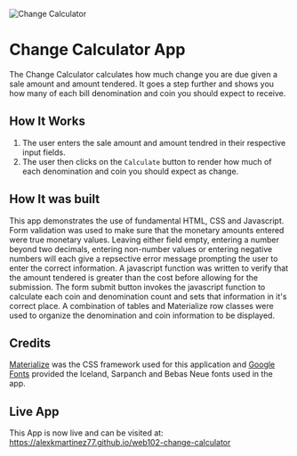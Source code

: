![Change Calculator](https://alexkmartinez77.github.io/web102-change-calculator/public/images/changeApp.png)
# Change Calculator App

The Change Calculator calculates how much change you are due given a sale amount and
amount tendered. It goes a step further and shows you how many of each bill denomination
and coin you should expect to receive.

## How It Works

1. The user enters the sale amount and amount tendred in their respective input fields.
2. The user then clicks on the `Calculate` button to render how much of each denomination 
and coin you should expect as change.

## How It was built

This app demonstrates the use of fundamental HTML, CSS and Javascript. Form validation was
used to make sure that the monetary amounts entered were true monetary values. Leaving either
field empty, entering a number beyond two decimals, entering non-number values or entering
negative numbers will each give a repsective error message prompting the user to enter the
correct information. A javascript function was written to verify that the amount tendered is 
greater than the cost before allowing for the submission. The form submit button invokes the 
javascript function to calculate each coin and denomination count and sets that information in
it's correct place. A combination of tables and Materialize row classes were used to 
organize the denomination and coin information to be displayed. 
 
## Credits

[Materialize] was the CSS framework used for this application and [Google Fonts] provided
the Iceland, Sarpanch and Bebas Neue fonts used in the app.

[Google Fonts]: https://fonts.google.com/ 
[Materialize]: https://materializecss.com/

## Live App

This App is now live and can be visited at: https://alexkmartinez77.github.io/web102-change-calculator


